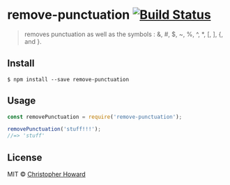# remove-punctuation [![Build Status](https://travis-ci.org/DerHowie/remove-punctuation.svg?branch=master)](https://travis-ci.org/DerHowie/remove-punctuation)

> removes punctuation as well as the symbols : &, #, $, ~, %, ^, *, [, ], {, and }.


## Install

```
$ npm install --save remove-punctuation
```


## Usage

```js
const removePunctuation = require('remove-punctuation');

removePunctuation('stuff!!!');
//=> 'stuff'
```
## License

MIT © [Christopher Howard](http://christopher)
